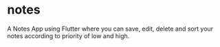 # notes

A Notes App using Flutter where you can save, edit, delete and sort your notes according to priority of low and high.


